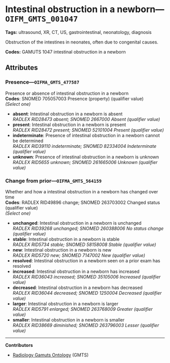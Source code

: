 # Intestinal obstruction in a newborn—`OIFM_GMTS_001047`

**Tags:** ultrasound, XR, CT, US, gastrointestinal, neonatology, diagnosis

Obstruction of the intestines in neonates, often due to congenital causes.

**Codes:** GAMUTS 1047 intestinal obstruction in a newborn

## Attributes

### Presence—`OIFMA_GMTS_477587`

Presence or absence of intestinal obstruction in a newborn  
**Codes**: SNOMED 705057003 Presence (property) (qualifier value)  
*(Select one)*

- **absent**: Intestinal obstruction in a newborn is absent  
_RADLEX RID28473 absent; SNOMED 2667000 Absent (qualifier value)_
- **present**: Intestinal obstruction in a newborn is present  
_RADLEX RID28472 present; SNOMED 52101004 Present (qualifier value)_
- **indeterminate**: Presence of intestinal obstruction in a newborn cannot be determined  
_RADLEX RID39110 indeterminate; SNOMED 82334004 Indeterminate (qualifier value)_
- **unknown**: Presence of intestinal obstruction in a newborn is unknown  
_RADLEX RID5655 unknown; SNOMED 261665006 Unknown (qualifier value)_

### Change from prior—`OIFMA_GMTS_564159`

Whether and how a intestinal obstruction in a newborn has changed over time  
**Codes**: RADLEX RID49896 change; SNOMED 263703002 Changed status (qualifier value)  
*(Select one)*

- **unchanged**: Intestinal obstruction in a newborn is unchanged  
_RADLEX RID39268 unchanged; SNOMED 260388006 No status change (qualifier value)_
- **stable**: Intestinal obstruction in a newborn is stable  
_RADLEX RID5734 stable; SNOMED 58158008 Stable (qualifier value)_
- **new**: Intestinal obstruction in a newborn is new  
_RADLEX RID5720 new; SNOMED 7147002 New (qualifier value)_
- **resolved**: Intestinal obstruction in a newborn seen on a prior exam has resolved  
- **increased**: Intestinal obstruction in a newborn has increased  
_RADLEX RID36043 increased; SNOMED 35105006 Increased (qualifier value)_
- **decreased**: Intestinal obstruction in a newborn has decreased  
_RADLEX RID36044 decreased; SNOMED 1250004 Decreased (qualifier value)_
- **larger**: Intestinal obstruction in a newborn is larger  
_RADLEX RID5791 enlarged; SNOMED 263768009 Greater (qualifier value)_
- **smaller**: Intestinal obstruction in a newborn is smaller  
_RADLEX RID38669 diminished; SNOMED 263796003 Lesser (qualifier value)_

---

**Contributors**

- [Radiology Gamuts Ontology](https://gamuts.net/) (GMTS)